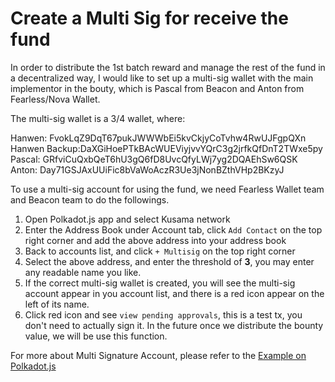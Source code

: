 # Create a Multi Sig for receive the fund

In order to distribute the 1st batch reward and manage the rest of the fund in a decentralized way, I would like to set up a multi-sig wallet with the main implementor in the bouty, which is Pascal from Beacon and Anton from Fearless/Nova Wallet.

The multi-sig wallet is a 3/4 wallet, where:

Hanwen: FvokLqZ9DqT67pukJWWWbEi5kvCkjyCoTvhw4RwUJFgpQXn
Hanwen Backup:DaXGiHoePTkBAcWUEViyjvvYQrC3g2jrfkQfDnT2TWxe5py
Pascal: GRfviCuQxbQeT6hU3gQ6fD8UvcQfyLWj7yg2DQAEhSw6QSK
Anton: Day71GSJAxUUiFic8bVaWoAczR3Ue3jNonBZthVHp2BKzyJ


To use a multi-sig account for using the fund, we need Fearless Wallet team and Beacon team to do the followings.

1. Open Polkadot.js app and select Kusama network
2. Enter the Address Book under Account tab, click `Add Contact` on the top right corner and add the above address into your address book
3. Back to accounts list, and click `+ Multisig` on the top right corner
4. Select the above address, and enter the threshold of **3**, you may enter any readable name you like.
5. If the correct multi-sig wallet is created, you will see the multi-sig account appear in you account list, and there is a red icon appear on the left of its name.
6. Click red icon and see `view pending approvals`, this is a test tx, you don't need to actually sign it. In the future once we distribute the bounty value, we will be use this function.

For more about Multi Signature Account, please refer to the [Example on Polkadot.js](https://wiki.polkadot.network/docs/learn-accounts#generating-addresses-of-multi-signature-accounts)

